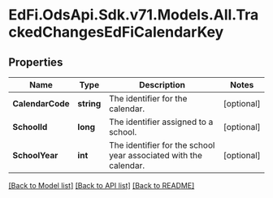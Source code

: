 # EdFi.OdsApi.Sdk.v71.Models.All.TrackedChangesEdFiCalendarKey

## Properties

Name | Type | Description | Notes
------------ | ------------- | ------------- | -------------
**CalendarCode** | **string** | The identifier for the calendar. | [optional] 
**SchoolId** | **long** | The identifier assigned to a school. | [optional] 
**SchoolYear** | **int** | The identifier for the school year associated with the calendar. | [optional] 

[[Back to Model list]](../README.md#documentation-for-models) [[Back to API list]](../README.md#documentation-for-api-endpoints) [[Back to README]](../README.md)

